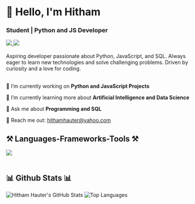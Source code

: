 <h1 align="left">👋 Hello, I'm Hitham</h1>
<h3 align="left">Student | Python and JS Developer</h3>

<div align="left"> 
  <a href="mailto:hithamhauter@yahoo.com" target="_blank">
    <img src="https://img.shields.io/badge/Gmail-D14836?style=for-the-badge&logo=gmail&logoColor=white" target="_blank" />
  </a> 
  <a href="https://github.com/hitham86" target="_blank">
    <img src="https://img.shields.io/badge/GitHub-181717?style=for-the-badge&logo=github&logoColor=white" target="_blank" />
  </a>
</div>

<br> 
Aspiring developer passionate about Python, JavaScript, and SQL. Always eager to learn new technologies and solve challenging problems. Driven by curiosity and a love for coding. <br>

<br> 

<div align="left">
 
 🔭 I’m currently working on **Python and JavaScript Projects**
 
 🌱 I’m currently learning more about **Artificial Intelligence and Data Science**

💬 Ask me about **Programming and SQL**

📧 Reach me out: hithamhauter@yahoo.com

 </div>

<h2 align="left">⚒️ Languages-Frameworks-Tools ⚒️</h2>
<div align="left">
    <img src="https://skillicons.dev/icons?i=python,js,html,css,mysql,github,vscode" /><br>
</div>

<br/>

<h2 align="left">📊 Github Stats 📊</h2>

![Hitham Hauter's GitHub Stats](https://github-readme-stats.vercel.app/api?username=hitham86&show_icons=true&theme=radical)
![Top Languages](https://github-readme-stats.vercel.app/api/top-langs/?username=hitham86&show_icons=true&theme=radical)
